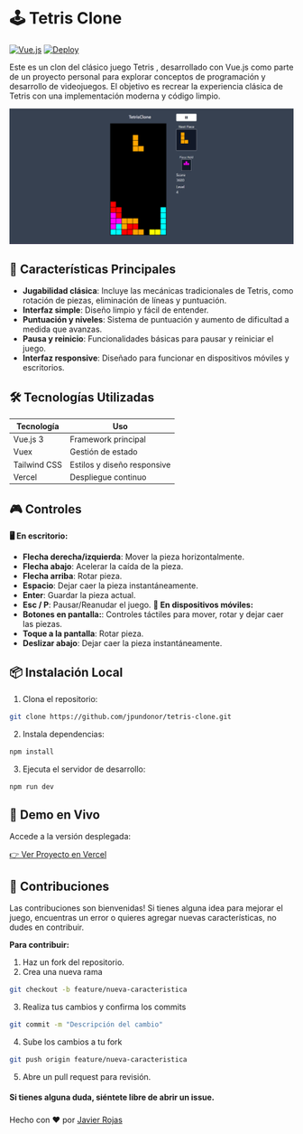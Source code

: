 # 🕹️ Tetris Clone

[![Vue.js](https://img.shields.io/badge/Vue.js-3.x-4FC08D?logo=vuedotjs)](https://vuejs.org/)
[![Deploy](https://img.shields.io/badge/Despliegue-Vercel-000000?logo=vercel)](https://tetris-clone-jet.vercel.app/)

Este es un clon del clásico juego Tetris , desarrollado con Vue.js como parte de un proyecto personal para explorar conceptos de programación y desarrollo de videojuegos. El objetivo es recrear la experiencia clásica de Tetris con una implementación moderna y código limpio.

![Captura del Tetris](screenshots/tetris-clone.png) 

## 🚀 Características Principales
- **Jugabilidad clásica**: Incluye las mecánicas tradicionales de Tetris, como rotación de piezas, eliminación de líneas y puntuación.
- **Interfaz simple**: Diseño limpio y fácil de entender.
- **Puntuación y niveles**: Sistema de puntuación y aumento de dificultad a medida que avanzas.
- **Pausa y reinicio**: Funcionalidades básicas para pausar y reiniciar el juego.
- **Interfaz responsive**: Diseñado para funcionar en dispositivos móviles y escritorios.

## 🛠 Tecnologías Utilizadas
| Tecnología | Uso |
|------------|-----|
| Vue.js 3 | Framework principal |
| Vuex | Gestión de estado |
| Tailwind CSS | Estilos y diseño responsive |
| Vercel | Despliegue continuo |

## 🎮 Controles
**🖥️ En escritorio:**
- **Flecha derecha/izquierda**: Mover la pieza horizontalmente.
- **Flecha abajo**: Acelerar la caída de la pieza.
- **Flecha arriba**: Rotar pieza.
- **Espacio**: Dejar caer la pieza instantáneamente.
- **Enter**: Guardar la pieza actual.
- **Esc / P**: Pausar/Reanudar el juego.
**📱 En dispositivos móviles:**
- **Botones en pantalla:**: Controles táctiles para mover, rotar y dejar caer las piezas.
- **Toque a la pantalla**: Rotar pieza.
- **Deslizar abajo**: Dejar caer la pieza instantáneamente.

## 📦 Instalación Local
1. Clona el repositorio:
```bash
git clone https://github.com/jpundonor/tetris-clone.git
```
2. Instala dependencias:

```bash
npm install
```
3. Ejecuta el servidor de desarrollo:
```bash
npm run dev
```

## 🎯 Demo en Vivo

Accede a la versión desplegada:

[👉 Ver Proyecto en Vercel](https://tetris-clone-jet.vercel.app/)


## 🤝 Contribuciones

Las contribuciones son bienvenidas! Si tienes alguna idea para mejorar el juego, encuentras un error o quieres agregar nuevas características, no dudes en contribuir.

**Para contribuir:**

1. Haz un fork del repositorio.
2. Crea una nueva rama 
```bash
git checkout -b feature/nueva-caracteristica
```
3. Realiza tus cambios y confirma los commits 
```bash
git commit -m "Descripción del cambio"
```
4. Sube los cambios a tu fork 
```bash
git push origin feature/nueva-caracteristica
```
5. Abre un pull request para revisión.

#### Si tienes alguna duda, siéntete libre de abrir un issue.
### 

Hecho con ❤️ por [Javier Rojas](https://javier-rojas.vercel.app/)
